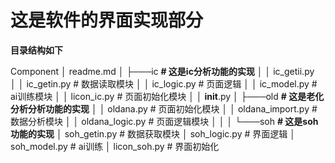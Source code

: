 # 这是软件的界面实现部分

**目录结构如下**

Component
│   readme.md
│
├───ic					**# 这是ic分析功能的实现**
│   │   ic_getii.py			
│   │   ic_getin.py			# 数据读取模块
│   │   ic_logic.py			# 页面逻辑
│   │   ic_model.py		     # ai训练模块
│   │   licon_ic.py			# 页面初始化模块
│   │   __init__.py
│
├───old					 **# 这是老化分析分析功能的实现**
│   │   oldana.py			     # 页面初始化模块
│   │   oldana_import.py	       # 数据分析模块
│   │   oldana_logic.py		   # 页面逻辑模块
│   │
│
└───soh				 **# 这是soh功能的实现**
    │   soh_getin.py		 # 数据获取模块
    │   soh_logic.py		 # 界面逻辑
    │   soh_model.py  	    # ai训练
    │   licon_soh.py		 # 界面初始化

